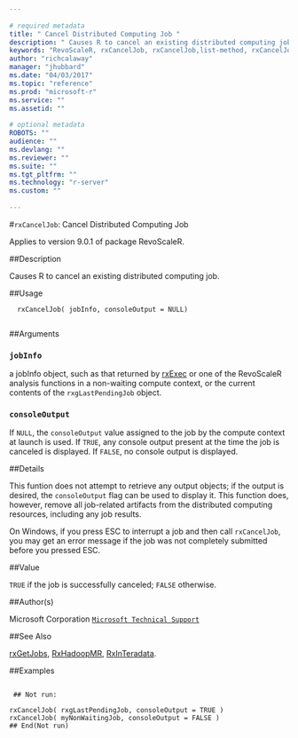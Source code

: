 ```yaml
--- 
 
# required metadata 
title: " Cancel Distributed Computing Job " 
description: " Causes R to cancel an existing distributed computing job. " 
keywords: "RevoScaleR, rxCancelJob, rxCancelJob,list-method, rxCancelJob,RxDistributedJob-method, rxCancelJob,RxDistributedHadoopMRJob-method, rxCancelJob,RxDistributedSqlServerJob-method, rxCancelJob,RxDistributedTeradataJob-method, rxCancelJob,ANY-method, IO" 
author: "richcalaway" 
manager: "jhubbard" 
ms.date: "04/03/2017" 
ms.topic: "reference" 
ms.prod: "microsoft-r" 
ms.service: "" 
ms.assetid: "" 
 
# optional metadata 
ROBOTS: "" 
audience: "" 
ms.devlang: "" 
ms.reviewer: "" 
ms.suite: "" 
ms.tgt_pltfrm: "" 
ms.technology: "r-server" 
ms.custom: "" 
 
--- 
```

 
 
 
 
 
 
 
 
 
 #`rxCancelJob`:  Cancel Distributed Computing Job 

 Applies to version 9.0.1 of package RevoScaleR.
 
 ##Description
 
Causes R to cancel an existing distributed computing job.
 
 
 
 ##Usage

```   
  rxCancelJob( jobInfo, consoleOutput = NULL)
 
```
 
 
 ##Arguments

   
  
 ### `jobInfo`
 a jobInfo object, such as that returned by [rxExec](rxExec.md) or one of the  RevoScaleR analysis functions in a non-waiting compute context, or the current contents of the `rxgLastPendingJob` object. 
  
  
 ### `consoleOutput`
 If `NULL`, the `consoleOutput` value assigned to  the job by the compute context at launch is used.  If `TRUE`, any console output present at the time the job is canceled is displayed.  If `FALSE`, no console output  is displayed. 
  
 
 
 ##Details
 
This funtion does not attempt to retrieve any output objects; if the output is desired,
the `consoleOutput` flag can be used to display it. This function does, however,
remove all job-related artifacts from the distributed computing resources, including
any job results.

On Windows, if you press ESC to interrupt a job and then call `rxCancelJob`, you
may get an error message if the job was not completely submitted before you pressed ESC.
 
 
 ##Value
 
`TRUE` if the job is successfully canceled; `FALSE` otherwise.
 
 ##Author(s)
 
Microsoft Corporation [`Microsoft Technical Support`](https://go.microsoft.com/fwlink/?LinkID=698556&clcid=0x409)

 
 
 ##See Also
 
[rxGetJobs](rxGetJobs.md),
[RxHadoopMR](RxHadoopMR.md),
[RxInTeradata](RxInTeradata.md).
   
 ##Examples

 ```
   
  ## Not run:
 
rxCancelJob( rxgLastPendingJob, consoleOutput = TRUE )
rxCancelJob( myNonWaitingJob, consoleOutput = FALSE )
 ## End(Not run) 
  
 
```
 
 
